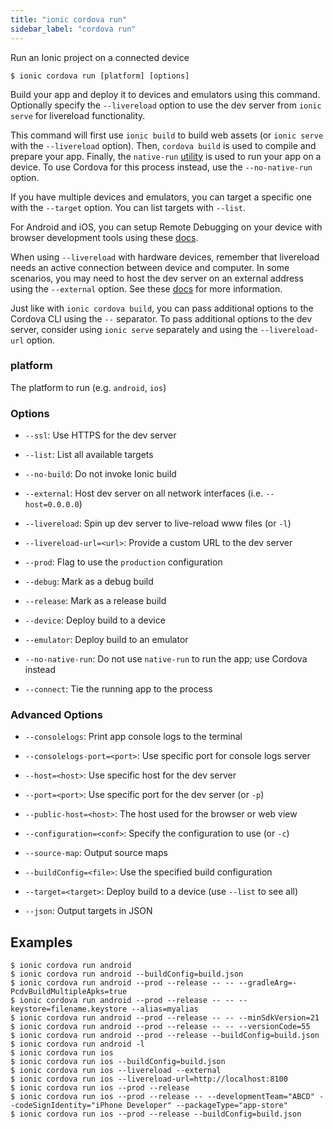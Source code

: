 ```yaml
---
title: "ionic cordova run"
sidebar_label: "cordova run"
---
```

<head>
  <title>ionic cordova run: native-run Android and iOS Apps in Browsers</title>
  <meta name="description" content="Build your app and deploy it to devices and emulators using ionic cordova run. Use the native-run utility to run your app in an Android or iOS device browser." />
</head>



Run an Ionic project on a connected device

```shell
$ ionic cordova run [platform] [options]
```

Build your app and deploy it to devices and emulators using this command. Optionally specify the `--livereload` option to use the dev server from `ionic serve` for livereload functionality.

This command will first use `ionic build` to build web assets (or `ionic serve` with the `--livereload` option). Then, `cordova build` is used to compile and prepare your app. Finally, the `native-run` [utility](https://github.com/ionic-team/native-run) is used to run your app on a device. To use Cordova for this process instead, use the `--no-native-run` option.

If you have multiple devices and emulators, you can target a specific one with the `--target` option. You can list targets with `--list`.

For Android and iOS, you can setup Remote Debugging on your device with browser development tools using these [docs](https://ionicframework.com/docs/developer-resources/developer-tips).

When using `--livereload` with hardware devices, remember that livereload needs an active connection between device and computer. In some scenarios, you may need to host the dev server on an external address using the `--external` option. See these [docs](https://ionicframework.com/docs/cli/livereload) for more information.

Just like with `ionic cordova build`, you can pass additional options to the Cordova CLI using the `--` separator. To pass additional options to the dev server, consider using `ionic serve` separately and using the `--livereload-url` option.

### platform
The platform to run (e.g. `android`, `ios`)




### Options

 - `--ssl`: Use HTTPS for the dev server 
      
 - `--list`: List all available targets 
      
 - `--no-build`: Do not invoke Ionic build 
      
 - `--external`: Host dev server on all network interfaces (i.e. `--host=0.0.0.0`) 
      
 - `--livereload`: Spin up dev server to live-reload www files (or `-l`)
      
 - `--livereload-url=<url>`: Provide a custom URL to the dev server 
      
 - `--prod`: Flag to use the `production` configuration 
      
 - `--debug`: Mark as a debug build 
      
 - `--release`: Mark as a release build 
      
 - `--device`: Deploy build to a device 
      
 - `--emulator`: Deploy build to an emulator 
      
 - `--no-native-run`: Do not use `native-run` to run the app; use Cordova instead 
      
 - `--connect`: Tie the running app to the process 
      


### Advanced Options

 - `--consolelogs`: Print app console logs to the terminal 
      
 - `--consolelogs-port=<port>`: Use specific port for console logs server 
      
 - `--host=<host>`: Use specific host for the dev server 
      
 - `--port=<port>`: Use specific port for the dev server (or `-p`)
      
 - `--public-host=<host>`: The host used for the browser or web view 
      
 - `--configuration=<conf>`: Specify the configuration to use (or `-c`)
      
 - `--source-map`: Output source maps 
      
 - `--buildConfig=<file>`: Use the specified build configuration 
      
 - `--target=<target>`: Deploy build to a device (use `--list` to see all) 
      
 - `--json`: Output targets in JSON 
      

## Examples

```shell
$ ionic cordova run android
$ ionic cordova run android --buildConfig=build.json
$ ionic cordova run android --prod --release -- -- --gradleArg=-PcdvBuildMultipleApks=true
$ ionic cordova run android --prod --release -- -- --keystore=filename.keystore --alias=myalias
$ ionic cordova run android --prod --release -- -- --minSdkVersion=21
$ ionic cordova run android --prod --release -- -- --versionCode=55
$ ionic cordova run android --prod --release --buildConfig=build.json
$ ionic cordova run android -l
$ ionic cordova run ios
$ ionic cordova run ios --buildConfig=build.json
$ ionic cordova run ios --livereload --external
$ ionic cordova run ios --livereload-url=http://localhost:8100
$ ionic cordova run ios --prod --release
$ ionic cordova run ios --prod --release -- --developmentTeam="ABCD" --codeSignIdentity="iPhone Developer" --packageType="app-store"
$ ionic cordova run ios --prod --release --buildConfig=build.json
```
